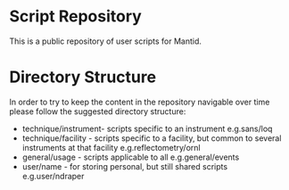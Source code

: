 Script Repository
=================

This is a public repository of user scripts for Mantid.

Directory Structure
===================

In order to try to keep the content in the repository navigable over time please follow the suggested directory structure:

* technique/instrument- scripts specific to an instrument
  e.g.sans/loq
* technique/facility - scripts specific to a facility, but common to several instruments at that facility
  e.g.reflectometry/ornl
* general/usage - scripts applicable to all
  e.g.general/events
* user/name - for storing personal, but still shared scripts 
  e.g.user/ndraper
 
